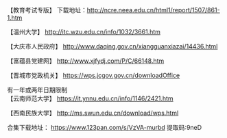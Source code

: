 【教育考试专版】
下载地址：http://ncre.neea.edu.cn/html1/report/1507/861-1.htm

【温州大学】
http://itc.wzu.edu.cn/info/1032/3661.htm

【大庆市人民政府】
http://www.daqing.gov.cn/xiangguanxiazai/14436.html

【富蕴县党建网】
http://www.xjfydj.com/P/C/66148.htm

【晋城市党政机关】
https://wps.jcgov.gov.cn/downloadOffice

有一年或两年日期限制  
【云南师范大学】
https://it.ynnu.edu.cn/info/1146/2421.htm

【西南民族大学】
http://ms.swun.edu.cn/download/wps.html

合集下载地址：
https://www.123pan.com/s/VzVA-murbd
提取码:9neD
